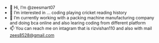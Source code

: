 - 👋 Hi, I’m @zeesmart07
- 👀 I’m interested in ... coding playing cricket reading history
- 🌱 I’m currently working with a packing machine manufacturing company and doing bca online and also learing coding from different platform
- 📫 You can reach me on intagram that is rizvishan110 and also with mail zees8528@gmail.com

<!---
zeesmart07/zeesmart07 is a ✨ special ✨ repository because its `README.md` (this file) appears on your GitHub profile.
You can click the Preview link to take a look at your changes.
--->
